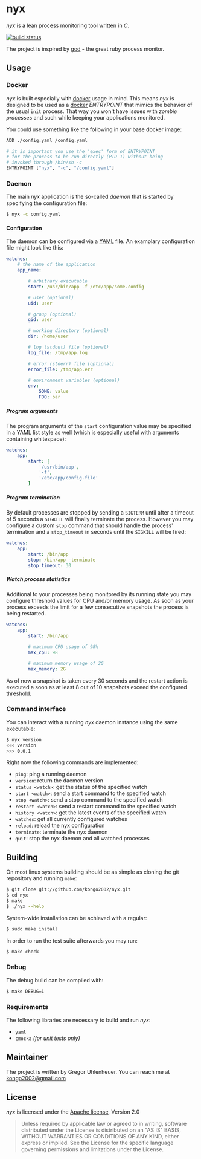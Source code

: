 
# nyx

*nyx* is a lean process monitoring tool written in *C*.

[![build status](https://api.travis-ci.org/kongo2002/nyx.svg)][travis]

The project is inspired by [god][god] - the great ruby process monitor.


## Usage


### Docker

*nyx* is built especially with [docker][docker] usage in mind. This means *nyx*
is designed to be used as a [docker][docker] *ENTRYPOINT* that mimics the
behavior of the usual `init` process. That way you won't have issues with
*zombie processes* and such while keeping your applications monitored.

You could use something like the following in your base docker image:

```bash
ADD ./config.yaml /config.yaml

# it is important you use the 'exec' form of ENTRYPOINT
# for the process to be run directly (PID 1) without being
# invoked through /bin/sh -c
ENTRYPOINT ["nyx", "-c", "/config.yaml"]
```


### Daemon

The main *nyx* application is the so-called *daemon* that is started by
specifying the configuration file:

```bash
$ nyx -c config.yaml
```


#### Configuration

The daemon can be configured via a [YAML][yaml] file. An examplary configuration
file might look like this:

```yaml
watches:
    # the name of the application
    app_name:

        # arbitrary executable
        start: /usr/bin/app -f /etc/app/some.config

        # user (optional)
        uid: user

        # group (optional)
        gid: user

        # working directory (optional)
        dir: /home/user

        # log (stdout) file (optional)
        log_file: /tmp/app.log

        # error (stderr) file (optional)
        error_file: /tmp/app.err

        # environment variables (optional)
        env:
            SOME: value
            FOO: bar
```


##### Program arguments

The program arguments of the `start` configuration value may be specified in a
YAML list style as well (which is especially useful with arguments containing
whitespace):

```yaml
watches:
    app:
        start: [
            '/usr/bin/app',
            '-f',
            '/etc/app/config.file'
        ]
```


##### Program termination

By default processes are stopped by sending a `SIGTERM` until after a timeout of
5 seconds a `SIGKILL` will finally terminate the process. However you may
configure a custom `stop` command that should handle the process' termination
and a `stop_timeout` in seconds until the `SIGKILL` will be fired:

```yaml
watches:
    app:
        start: /bin/app
        stop: /bin/app -terminate
        stop_timeout: 30
```


##### Watch process statistics

Additional to your processes being monitored by its running state you may
configure threshold values for CPU and/or memory usage. As soon as your process
exceeds the limit for a few consecutive snapshots the process is being
restarted.

```yaml
watches:
    app:
        start: /bin/app

        # maximum CPU usage of 98%
        max_cpu: 98

        # maximum memory usage of 2G
        max_memory: 2G
```

As of now a snapshot is taken every 30 seconds and the restart action is
executed a soon as at least 8 out of 10 snapshots exceed the configured
threshold.


### Command interface

You can interact with a running *nyx* daemon instance using the same executable:

```bash
$ nyx version
<<< version
>>> 0.0.1

```

Right now the following commands are implemented:

- `ping`: ping a running daemon
- `version`: return the daemon version
- `status <watch>`: get the status of the specified watch
- `start <watch>`: send a start command to the specified watch
- `stop <watch>`: send a stop command to the specified watch
- `restart <watch>`: send a restart command to the specified watch
- `history <watch>`: get the latest events of the specified watch
- `watches`: get all currently configured watches
- `reload`: reload the nyx configuration
- `terminate`: terminate the nyx daemon
- `quit`: stop the nyx daemon and all watched processes


## Building

On most linux systems building should be as simple as cloning the git repository
and running `make`:

```bash
$ git clone git://github.com/kongo2002/nyx.git
$ cd nyx
$ make
$ ./nyx --help
```

System-wide installation can be achieved with a regular:

```bash
$ sudo make install
```

In order to run the test suite afterwards you may run:

```bash
$ make check
```


### Debug

The debug build can be compiled with:

```bash
$ make DEBUG=1
```


### Requirements

The following libraries are necessary to build and run *nyx*:

- `yaml`
- `cmocka` *(for unit tests only)*


## Maintainer

The project is written by Gregor Uhlenheuer. You can reach me at
[kongo2002@gmail.com][mail]


## License

*nyx* is licensed under the [Apache license][apache], Version 2.0

> Unless required by applicable law or agreed to in writing, software
> distributed under the License is distributed on an "AS IS" BASIS,
> WITHOUT WARRANTIES OR CONDITIONS OF ANY KIND, either express or implied.
> See the License for the specific language governing permissions and
> limitations under the License.


[travis]: https://travis-ci.org/kongo2002/nyx/
[god]: https://github.com/mojombo/god/
[mail]: mailto:kongo2002@gmail.com
[apache]: http://www.apache.org/licenses/LICENSE-2.0
[yaml]: http://www.yaml.org/
[docker]: https://www.docker.com/
